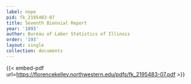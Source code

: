 ```yaml
---
label: nope
pid: fk_2195483-07
title: Seventh Biennial Report
year: '1893'
author: Bureau of Labor Statistics of Illinois
order: '193'
layout: single
collection: documents
---
```



{{< embed-pdf url=https://florencekelley.northwestern.edu/pdfs/fk_2195483-07.pdf >}}